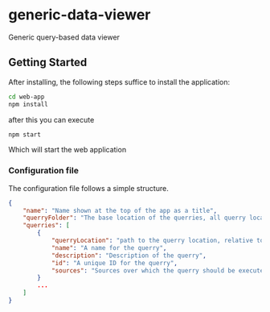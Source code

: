 # generic-data-viewer
Generic query-based data viewer


## Getting Started 

After installing, the following steps suffice to install the application:

```bash
cd web-app
npm install 
```

after this you can execute

```bash
npm start
```

Which will start the web application

### Configuration file 

The configuration file follows a simple structure. 

```json
{
    "name": "Name shown at the top of the app as a title",
    "querryFolder": "The base location of the querries, all querry locations will start from this folder",
    "querries": [
        {
            "querryLocation": "path to the querry location, relative to "querryFolder"",
            "name": "A name for the querry",
            "description": "Description of the querry",
            "id": "A unique ID for the querry",
            "sources": "Sources over which the querry should be executed"
        }
        ...
    ]
}
```